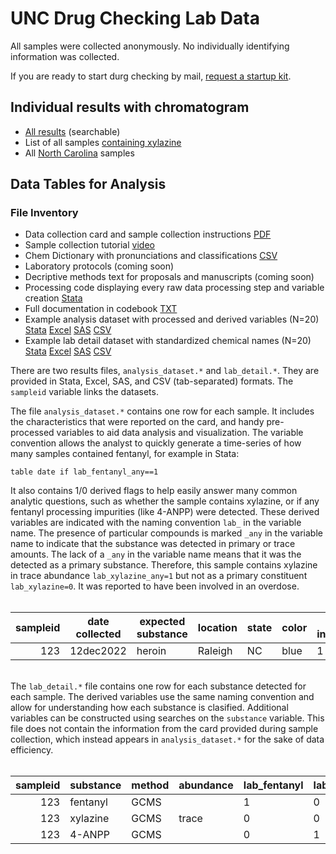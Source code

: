 # UNC Drug Checking Lab Data

All samples were collected anonymously. No individually identifying information was collected.

If you are ready to start durg checking by mail, [request a startup kit](https://www.streetsafe.supply/contact).

## Individual results with chromatogram
+ [All results](https://www.streetsafe.supply/results) (searchable)
+ List of all samples [containing xylazine](https://www.streetsafe.supply/results/xylazine)
+ All [North Carolina](https://www.streetsafe.supply/results/location/nc-samples) samples

## Data Tables for Analysis

### File Inventory
+ Data collection card and sample collection instructions [PDF](https://cdr.lib.unc.edu/concern/multimeds/5d86p887m?locale=en)
+ Sample collection tutorial [video](https://vimeo.com/778263038/aae5f16d73)
+ Chem Dictionary with pronunciations and classifications [CSV](https://github.com/opioiddatalab/drugchecking/blob/main/chemdictionary/chemdictionary.csv)
+ Laboratory protocols (coming soon)
+ Decriptive methods text for proposals and manuscripts (coming soon)
+ Processing code displaying every raw data processing step and variable creation [Stata](https://github.com/opioiddatalab/drugchecking/blob/main/datasets/result_processing.do)
+ Full documentation in codebook [TXT](https://github.com/opioiddatalab/drugchecking/blob/main/datasets/unc_druchecking_codebook.txt)
+ Example analysis dataset with processed and derived variables (N=20) [Stata](https://github.com/opioiddatalab/drugchecking/blob/main/datasets/analysis_dataset.dta) [Excel](https://github.com/opioiddatalab/drugchecking/blob/main/datasets/analysis_dataset.xlsx) [SAS](https://github.com/opioiddatalab/drugchecking/blob/main/datasets/analysis_dataset.v8xpt) [CSV](https://github.com/opioiddatalab/drugchecking/blob/main/datasets/analysis_dataset.csv)
+ Example lab detail dataset with standardized chemical names (N=20) [Stata](https://github.com/opioiddatalab/drugchecking/blob/main/datasets/lab_detail.dta) [Excel](https://github.com/opioiddatalab/drugchecking/blob/main/datasets/lab_detail.xlsx) [SAS](https://github.com/opioiddatalab/drugchecking/blob/main/datasets/lab_detail.v8xpt) [CSV](https://github.com/opioiddatalab/drugchecking/blob/main/datasets/lab_detail.csv)

There are two results files, `analysis_dataset.*` and `lab_detail.*`. They are provided in Stata, Excel, SAS, and CSV (tab-separated) formats. The `sampleid` variable links the datasets.<br>

The file `analysis_dataset.*` contains one row for each sample. It includes the characteristics that were reported on the card, and handy pre-processed variables to aid data analysis and visualization. The variable convention allows the analyst to quickly generate a time-series of how many samples contained fentanyl, for example in Stata:

```
table date if lab_fentanyl_any==1
```

It also contains 1/0 derived flags to help easily answer many common analytic questions, such as whether the sample contains xylazine, or if any fentanyl processing impurities (like 4-ANPP) were detected. These derived variables are indicated with the naming convention `lab_` in the variable name. The presence of particular compounds is marked `_any` in the variable name to indicate that the substance was detected in primary or trace amounts. The lack of a `_any` in the variable name means that it was the detected as a primary substance. Therefore, this sample contains xylazine in trace abundance `lab_xylazine_any=1` but not as a primary constituent `lab_xylazine=0`. It was reported to have been involved in an overdose.<br><br>


|sampleid|date collected|expected substance|location|state|color|OD involvement|lab_fentanyl|lab_fentanyl_impurity|lab_xylazine|lab_xylazine_any|
|-------:|--------------|--------|-----|-----|--------------|--------|---------------|--------|------------|------|
123|12dec2022|heroin|Raleigh|NC|blue|1|1|1|0|0|1|

<br>The `lab_detail.*` file contains one row for each substance detected for each sample. The derived variables use the same naming convention and allow for understanding how each substance is clasified. Additional variables can be constructed using searches on the `substance` variable. This file does not contain the information from the card provided during sample collection, which instead appears in `analysis_dataset.*` for the sake of data efficiency.<br><br>

| sampleid | substance | method | abundance |lab_fentanyl|lab_fentanyl_impurity|lab_xylazine|lab_xylazine_any|
|-----:|---------------|--------|-----------|------------|-----------------------|------------|----------------|
|   123| fentanyl      |GCMS    |           |1           |0                      |0           |0|
|   123| xylazine      |GCMS    |      trace|0           |0                      |0           |1|                   
|   123| 4-ANPP        |GCMS    |           |0           |1                      |0           |0|

